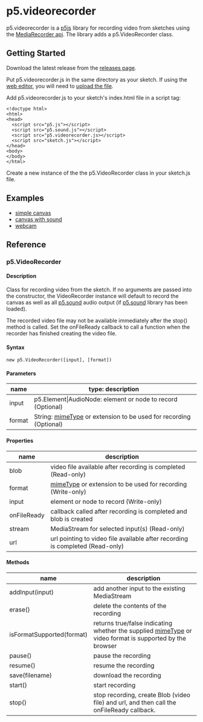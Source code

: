 # p5.videorecorder

p5.videorecorder is a [p5js](https://p5js.org) library for recording video from sketches using the [MediaRecorder api](https://developer.mozilla.org/en-US/docs/Web/API/MediaRecorder). The library adds a p5.VideoRecorder class.

## Getting Started

Download the latest release from the [releases page](https://github.com/calebfoss/p5.videorecorder/releases).

Put p5.videorecorder.js in the same directory as your sketch. If using the [web editor](https://editor.p5js.org), you will need to [upload the file](https://thecodingtrain.com/beginners/p5js/6.4-files-web-editor.html).

Add p5.videorecorder.js to your sketch's index.html file in a script tag:

```
<!doctype html>
<html>
<head>
  <script src="p5.js"></script>
  <script src="p5.sound.js"></script>
  <script src="p5.videorecorder.js></script>
  <script src="sketch.js"></script>
</head>
<body>
</body>
</html>

```

Create a new instance of the the p5.VideoRecorder class in your sketch.js file.

## Examples

- [simple canvas](https://editor.p5js.org/cfoss/sketches/t6H_m8AeR)
- [canvas with sound](https://editor.p5js.org/cfoss/sketches/yYxZHMcI1)
- [webcam](https://editor.p5js.org/cfoss/sketches/5SSZyFsEN)

## Reference

### p5.VideoRecorder

#### Description

Class for recording video from the sketch. If no arguments are passed into the constructor, the VideoRecorder instance will default to record the canvas as well as all [p5.sound](https://p5js.org/reference/#/libraries/p5.sound) audio output (if [p5.sound](https://p5js.org/reference/#/libraries/p5.sound) library has been loaded).

The recorded video file may not be available immediately after the stop() method is called. Set the onFileReady callback to call a function when the recorder has finished creating the video file.

#### Syntax

`new p5.VideoRecorder([input], [format])`

#### Parameters

| name   | type: description                                                                                                                                             |
| ------ | ------------------------------------------------------------------------------------------------------------------------------------------------------------- |
| input  | p5.Element\|AudioNode: element or node to record (Optional)                                                                                                   |
| format | String: [mimeType](https://developer.mozilla.org/en-US/docs/Web/HTTP/Basics_of_HTTP/MIME_types/Common_types) or extension to be used for recording (Optional) |

#### Properties

| name        | description                                                                                                                                             |
| ----------- | ------------------------------------------------------------------------------------------------------------------------------------------------------- |
| blob        | video file available after recording is completed (Read-only)                                                                                           |
| format      | [mimeType](https://developer.mozilla.org/en-US/docs/Web/HTTP/Basics_of_HTTP/MIME_types/Common_types) or extension to be used for recording (Write-only) |
| input       | element or node to record (Write-only)                                                                                                                  |
| onFileReady | callback called after recording is completed and blob is created                                                                                        |
| stream      | MediaStream for selected input(s) (Read-only)                                                                                                           |
| url         | url pointing to video file available after recording is completed (Read-only)                                                                           |

#### Methods

| name                      | description                                                                                                                                                                                         |
| ------------------------- | --------------------------------------------------------------------------------------------------------------------------------------------------------------------------------------------------- |
| addInput(input)           | add another input to the existing MediaStream                                                                                                                                                       |
| erase()                   | delete the contents of the recording                                                                                                                                                                |
| isFormatSupported(format) | returns true/false indicating whether the supplied [mimeType](https://developer.mozilla.org/en-US/docs/Web/HTTP/Basics_of_HTTP/MIME_types/Common_types) or video format is supported by the browser |
|pause()|pause the recording|
|resume()|resume the recording|
| save(filename)            | download the recording                                                                                                                                                                              |
| start()                   | start recording                                                                                                                                                                                     |
| stop()                    | stop recording, create Blob (video file) and url, and then call the onFileReady callback.                                                                                                           |
